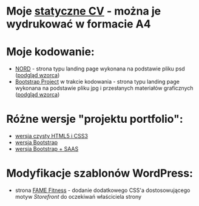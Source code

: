 # Moje [statyczne CV](https://katarzynaizak.github.io/cv/index.html) - można je wydrukować w formacie A4

# Moje kodowanie:
- [NORD](https://katarzynaizak.github.io/landingpage-nord/index.html) - strona typu landing page wykonana na podstawie pliku psd ([podgląd wzorca](https://github.com/katarzynaizak/katarzynaizak.github.io/blob/master/landingpage-nord/Nord-preview.jpg))
- [Bootstrap Project](https://katarzynaizak.github.io/kurs-front-end-developer/warsztaty/bootstrap-warsztaty/index.html) w trakcie kodowania - strona typu landing page wykonana na podstawie pliku jpg i przesłanych materiałów graficznych ([podgląd wzorca](https://github.com/katarzynaizak/kurs-front-end-developer/blob/master/warsztaty/bootstrap-warsztaty/bootstrap-project-preview.jpg))

# Różne wersje "projektu portfolio":
- [wersja czysty HTML5 i CSS3](https://katarzynaizak.github.io/portfolio/index.html)
- [wersja Bootstrap](https://katarzynaizak.github.io/portfolio-bootstrap/index.html)
- [wersja Bootstrap + SAAS](https://katarzynaizak.github.io/portfolio-bootstrap-sass/app/index.html)

# Modyfikacje szablonów WordPress:
- strona [FAME Fitness](http://www.famefitness.pl/) - dodanie dodatkowego CSS'a dostosowującego motyw *Storefront* do oczekiwań właściciela strony
